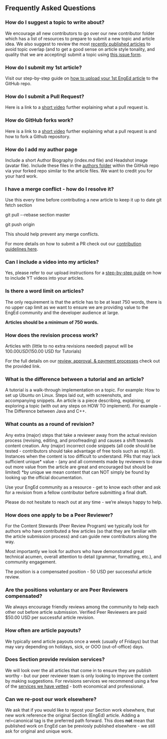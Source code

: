 ## Frequently Asked Questions

### How do I suggest a topic to write about?
We encourage all new contributors to go over our new contributor folder which has a list of resources to prepare to submit a new topic and article idea. We also suggest to review the most [recently published articles](https://www.section.io/engineering-education/) to avoid topic overlap (and to get a good sense on article style tonality, and quality that we are accepting) submit a topic using [this issue form](https://github.com/section-io/engineering-education/issues/new?assignees=&labels=topic+suggestion&template=enged-content-idea-suggestion.md&title=).

### How do I submit my 1st article?
Visit our step-by-step guide on [how to upload your 1st EngEd article](https://github.com/section-io/engineering-education/blob/master/new_contributors/UPLOAD_INSTRUCTIONS.md#how-to-upload-an-article-for-sections-engineering-education-program) to the GitHub repo.

### How do I submit a Pull Request?
Here is a link to a [short video](https://www.youtube.com/watch?v=nT8KGYVurIU&amp;t=47s) further explaining what a pull request is.

### How do GitHub forks work?
Here is a link to a [short video](https://www.youtube.com/watch?v=nT8KGYVurIU&amp;t=47s) further explaining what a pull request is and how to fork a Github repository.


### How do I add my author page
Include a short Author Biography (index.md file) and Headshot image (avatar file). Include these files in the [authors folder](https://github.com/section-engineering-education/engineering-education/tree/master/authors) within the GitHub repo via your forked repo similar to the article files. We want to credit you for your hard work.

### I have a merge conflict - how do I resolve it?
Use this every time before contributing a new article to keep it up to date
git fetch section

git pull --rebase section master

git push origin

This should help prevent any merge conflicts.

For more details on how to submit a PR check out our [contribution guidelines here](https://github.com/section-io/engineering-education/blob/master/new_contributors/UPLOAD_INSTRUCTIONS.md#do-this-once).

### Can I include a video into my articles?
Yes, please refer to our upload instructions for a [step-by-step guide](https://github.com/section-io/engineering-education/blob/master/new_contributors/UPLOAD_INSTRUCTIONS.md#including-videos-in-your-articles) on how to include YT videos into your articles.

### Is there a word limit on articles?
The only requirement is that the article has to be at least 750 words, there is no upper cap limit as we want to ensure we are providing value to the EngEd community and the developer audience at large.

**Articles should be a minimum of 750 words.**

### How does the revision process work?
Articles with (little to no extra revisions needed) payout will be $100.00 USD ($150.00 USD for Tutorials)

For the full details on our [review, approval, & payment processes](https://github.com/section-io/engineering-education/blob/master/new_contributors/CONTRIBUTING.md#review-approval--payment-processes) check out the provided link.

### What is the difference between a tutorial and an article?
A tutorial is a walk-through implementation on a topic. For example: How to set up Ubuntu on Linux. Steps laid out, with screenshots, and accompanying snippets. 
An article is a piece describing, explaining, or exploring a topic (with out any steps on HOW TO implement). For example - The Difference between Java and C++.

### What counts as a round of revision?
Any extra (major) steps that take a reviewer away from the actual revision process (revising, editing, and proofreading) and causes a shift towards content creation.
Any (major) incorrect code snippets (all code should be tested - contributors should take advantage of free tools such as repl.it).
Instances when the content is too difficult to understand.
PRs that may lack sufficient unique* value - (any and all comments made by reviewers to draw out more value from the article are great and encouraged but should be limited)
*by unique we mean content that can NOT simply be found by looking up the official documentation.

Use your EngEd community as a resource - get to know each other and ask for a revision from a fellow contributor before submitting a final draft.

Please do not hesitate to reach out at any time - we’re always happy to help.

### How does one apply to be a Peer Reviewer?
For the Content Stewards (Peer Review Program) we typically look for authors who have contributed a few articles (so that they are familiar with the article submission process) and can guide new contributors along the way.

Most importantly we look for authors who have demonstrated great technical acumen, overall attention to detail (grammar, formatting, etc.), and community engagement.

The position is a compensated position - 50 USD per successful article review.

### Are the positions voluntary or are Peer Reviewers compensated?
We always encourage friendly reviews among the community to help each other out before article submission. Verified Peer Reviewers are paid $50.00 USD per successful article revision.

### How often are article payouts?
We typically send article payouts once a week (usually of Fridays) but that may vary depending on holidays, sick, or OOO (out-of-office) days.

### Does Section provide revision services?
We will look over the all articles that come in to ensure they are publish worthy - but our peer reviewer team is only looking to improve the content by making suggestions. 
For revisions services we recommend using a few of the [services we have vetted](https://www.fiverr.com/johnbatsoniii/proofread-and-edit-your-writing-for-publication?context_referrer=user_page&ref_ctx_id=9caf75ed-ce79-4880-b2fc-5b09e92e23d6&pckg_id=1&pos=1) - both economical and professional.

### Can we re-post our work elsewhere?  
We ask that if you would like to repost your Section work elsewhere, that new work reference the original Section (EngEd) article. Adding a rel=canonical tag is the preferred path forward. This does **not** mean that published work on EngEd can be previosly published elsewhere - we still ask for original and unique work.

